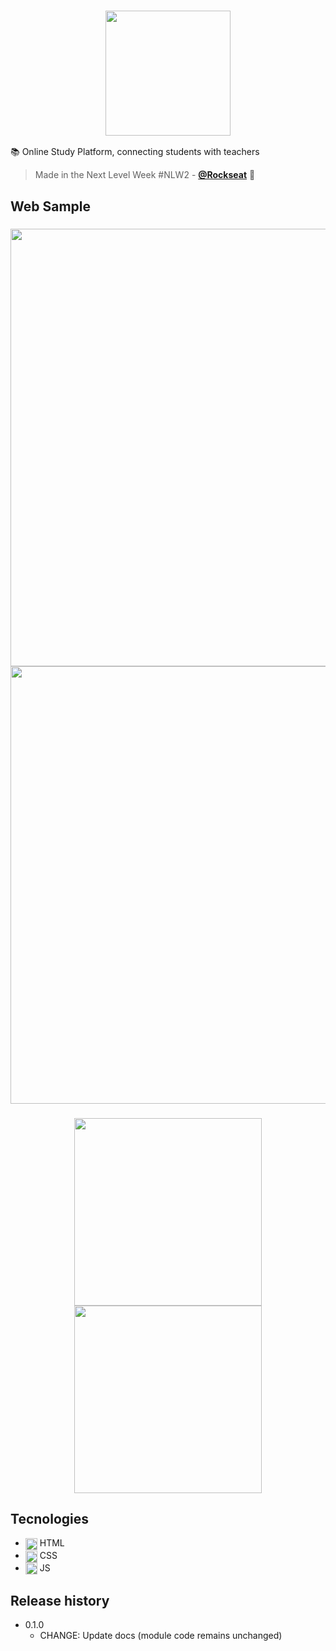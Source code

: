 
<h3 align="center">
  <img width="200px" src="https://user-images.githubusercontent.com/45835144/89571292-ca5cd280-d7fd-11ea-90da-878508d2cb59.png" alt="">
</h3>

:books: Online Study Platform, connecting students with teachers
> Made in the Next Level Week #NLW2 - [**@Rockseat**](https://rocketseat.com.br) :rocket:

## Web Sample

<h3 align="center">
  <img width="700px" src="https://user-images.githubusercontent.com/45835144/89561796-6501e500-d7ef-11ea-9861-68af5425e273.PNG" alt="">
  <img width="700px" src="https://user-images.githubusercontent.com/45835144/89561813-6fbc7a00-d7ef-11ea-8a5a-2e5e440a2a1a.PNG" alt="">
</h3>
<h3 align="center">
  <img width="300px" src="https://user-images.githubusercontent.com/45835144/89570370-7c939a80-d7fc-11ea-9ea3-5b735500bcb5.PNG" alt="">
  <img width="300px" src="https://user-images.githubusercontent.com/45835144/89570619-d85e2380-d7fc-11ea-90ef-9ad8e266231b.PNG" alt="">
</h3>

## Tecnologies

- <img width="19px" src="https://i.imgur.com/MdSfZ1e.png" align="center"> HTML
- <img width="19px" src="https://i.imgur.com/jwcy529.png" align="center"> CSS
- <img width="19px" src="https://i.imgur.com/FZL1OnV.png" align="center"> JS

## Release history

* 0.1.0
    * CHANGE: Update docs (module code remains unchanged)